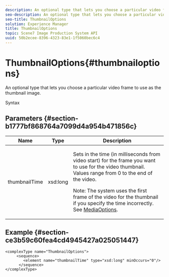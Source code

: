 ```yaml
---
description: An optional type that lets you choose a particular video frame to use as the thumbnail image.
seo-description: An optional type that lets you choose a particular video frame to use as the thumbnail image.
seo-title: ThumbnailOptions
solution: Experience Manager
title: ThumbnailOptions
topic: Scene7 Image Production System API
uuid: 50b2ecee-8396-4323-83e1-1f5060bec6c4
---
```


# ThumbnailOptions{#thumbnailoptions}

An optional type that lets you choose a particular video frame to use as the thumbnail image.

 Syntax 

## Parameters {#section-b1777bf868764a7099d4a954b471856c}

<table id="table_C71FD0C995D94CE18994CDA2DC3460DF"> 
 <thead> 
  <tr> 
   <th colname="col1" class="entry"> Name </th> 
   <th colname="col2" class="entry"> Type </th> 
   <th colname="col3" class="entry"> Description </th> 
  </tr> 
 </thead>
 <tbody> 
  <tr> 
   <td colname="col1"> <span class="codeph"> <span class="varname"> thumbnailTime</span> </span> </td> 
   <td colname="col2"> <span class="codeph"> xsd:long</span> </td> 
   <td colname="col3"> <p>Sets in the time (in milliseconds from video start) for the frame you want to use for the video thumbnail. Values range from 0 to the end of the video. <p>Note: The system uses the first frame of the video for the thumbnail if you specify the time incorrectly. See <a href="../../types/c-data-types/r-media-options.md#reference-18618fc6803a4b6e994bbb48eba93b5b" format="dita" scope="local"> MediaOptions</a>. </p></p> </td> 
  </tr> 
 </tbody> 
</table>

## Example {#section-ce3b59c60fea4cd4945427a025051447}

```
<complexType name="ThumbnailOptions">
     <sequence>
        <element name="thumbnailTime" type="xsd:long" minOccurs="0"/>
      </sequence>
</complexType>
```

